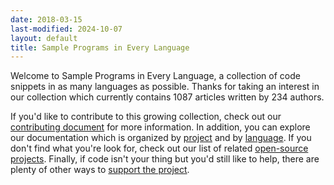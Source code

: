 ```yaml
---
date: 2018-03-15
last-modified: 2024-10-07
layout: default
title: Sample Programs in Every Language
---
```


Welcome to Sample Programs in Every Language, a collection of code snippets in as many languages as possible. Thanks for taking an interest in our collection which currently contains 1087 articles written by 234 authors.

If you'd like to contribute to this growing collection, check out our [contributing document](https://github.com/TheRenegadeCoder/sample-programs/blob/master/.github/CONTRIBUTING.md) for more information. In addition, you can explore our documentation which is organized by [project](/projects) and by [language](/languages). If you don't find what you're look for, check out our list of related [open-source projects](/related). Finally, if code isn't your thing but you'd still like to help, there are plenty of other ways to [support the project](https://therenegadecoder.com/updates/5-ways-you-can-support-the-renegade-coder/).